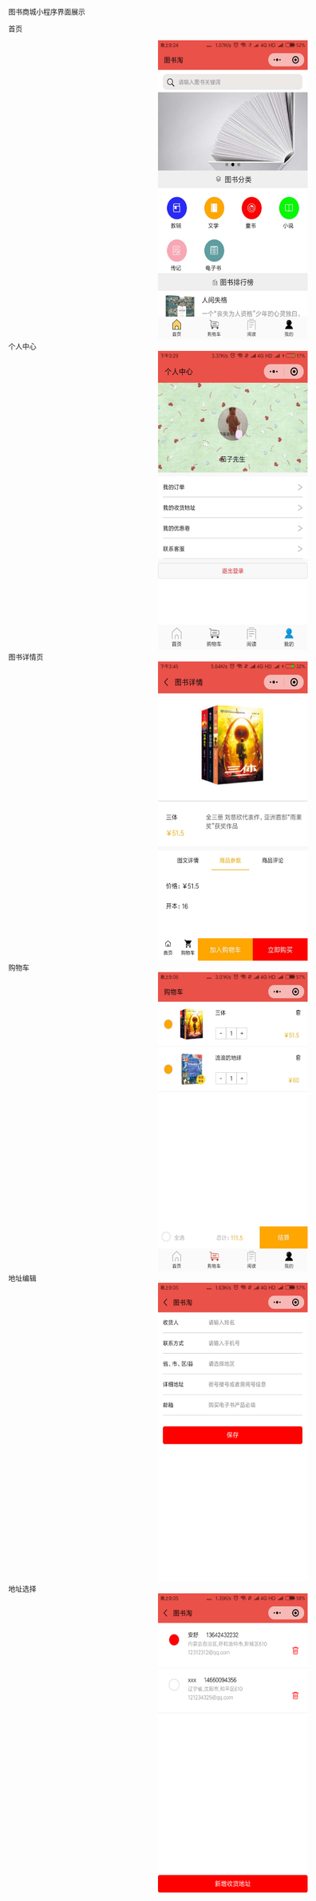 图书商城小程序界面展示

首页

<img src="https://github.com/Mrxpj/BookProgram/blob/master/show-images/8.jpg" width="300px" height="600px" style="margin-left:300px;">
个人中心

<img src="https://github.com/Mrxpj/BookProgram/blob/master/show-images/%E5%9B%BE%E7%89%871.png" width="300px" height="600px" style="margin-left:300px;">
图书详情页

<img src="https://github.com/Mrxpj/BookProgram/blob/master/show-images/%E5%9B%BE%E7%89%872.png" width="300px" height="600px" style="margin-left:300px;">
购物车

<img src="https://github.com/Mrxpj/BookProgram/blob/master/show-images/7.jpg" width="300px" height="600px" style="margin-left:300px;">
地址编辑

<img src="https://github.com/Mrxpj/BookProgram/blob/master/show-images/6.png" width="300px" height="600px" style="margin-left:300px;">
地址选择

<img src="https://github.com/Mrxpj/BookProgram/blob/master/show-images/5.png" width="300px" height="600px" style="margin-left:300px;">
